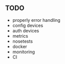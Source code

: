 ## TODO

- properly error handling
- config devices
- auth devices
- metrics
- nosetests
- docker
- monitoring
- CI
